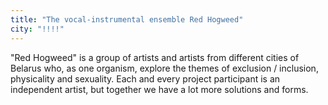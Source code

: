 ```yaml
---
title: "The vocal-instrumental ensemble Red Hogweed"
city: "!!!!"
---
```


"Red Hogweed" is a group of artists and artists from different cities of Belarus who, as one organism, explore the themes of exclusion / inclusion, physicality and sexuality. Each and every project participant is an independent artist, but together we have a lot more solutions and forms.
